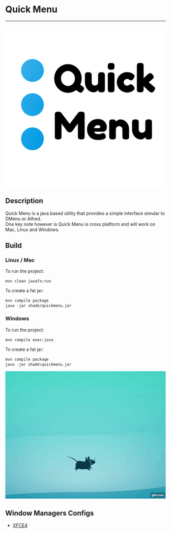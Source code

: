 # Quick Menu
---

![Quick Menu Logo](docs/quickmenu.png)

## Description
Quick Menu is a java based utility that provides a simple interface simular to DMenu or Alfred.  
One key note however is Quick Menu is cross platform and will work on Mac, Linux and Windows.

## Build
### Linux / Mac
    
To run the project:
    
    mvn clean javafx:run

To create a fat jar:

    mvn compile package
    java -jar shade/quickmenu.jar


### Windows

To run the project:
    
    mvn compile exec:java

To create a fat jar:

    mvn compile package
    java -jar shade\quickmenu.jar


![Image running xfce4](docs/xfce4.gif)

## Window Managers Configs
* [XFCE4](docs/xfce4.md)


